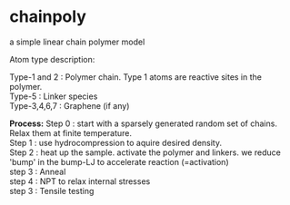 # chainpoly
a simple linear chain polymer model 

Atom type description:  

Type-1 and 2 : Polymer chain. Type 1 atoms are reactive sites in the polymer.  
Type-5 : Linker species  
Type-3,4,6,7 : Graphene (if any)  

**Process:**
Step  0 : start with a sparsely generated random set of chains. Relax them at finite temperature.  
Step  1 : use hydrocompression to aquire desired density.  
Step  2 : heat up the sample. activate the polymer and linkers. we reduce 'bump' in the bump-LJ to accelerate reaction (=activation)  
step  3 : Anneal  
step  4 : NPT to relax internal stresses  
step  3 : Tensile testing 
